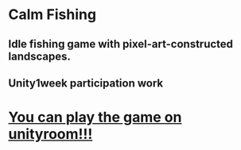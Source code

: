 # Calm Fishing
## Idle fishing game with pixel-art-constructed landscapes.
## Unity1week participation work

# [You can play the game on unityroom!!!](https://unityroom.com/games/calm-fishing)
